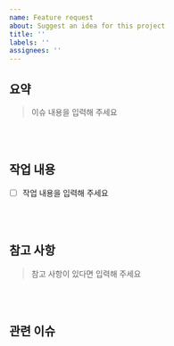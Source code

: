 ```yaml
---
name: Feature request
about: Suggest an idea for this project
title: ''
labels: ''
assignees: ''
---
```


## 요약

> 이슈 내용을 입력해 주세요

<br><br>

## 작업 내용

- [ ] 작업 내용을 입력해 주세요

<br><br>

## 참고 사항

> 참고 사항이 있다면 입력해 주세요

<br><br>

## 관련 이슈



<br><br>
